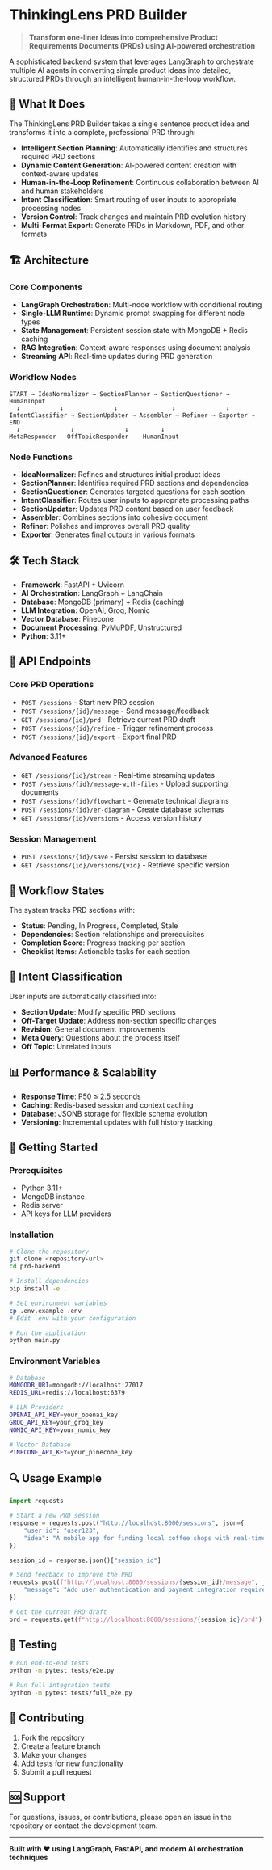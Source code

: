 # ThinkingLens PRD Builder

> **Transform one-liner ideas into comprehensive Product Requirements Documents (PRDs) using AI-powered orchestration**

A sophisticated backend system that leverages LangGraph to orchestrate multiple AI agents in converting simple product ideas into detailed, structured PRDs through an intelligent human-in-the-loop workflow.

## 🚀 What It Does

The ThinkingLens PRD Builder takes a single sentence product idea and transforms it into a complete, professional PRD through:

- **Intelligent Section Planning**: Automatically identifies and structures required PRD sections
- **Dynamic Content Generation**: AI-powered content creation with context-aware updates
- **Human-in-the-Loop Refinement**: Continuous collaboration between AI and human stakeholders
- **Intent Classification**: Smart routing of user inputs to appropriate processing nodes
- **Version Control**: Track changes and maintain PRD evolution history
- **Multi-Format Export**: Generate PRDs in Markdown, PDF, and other formats

## 🏗️ Architecture

### Core Components

- **LangGraph Orchestration**: Multi-node workflow with conditional routing
- **Single-LLM Runtime**: Dynamic prompt swapping for different node types
- **State Management**: Persistent session state with MongoDB + Redis caching
- **RAG Integration**: Context-aware responses using document analysis
- **Streaming API**: Real-time updates during PRD generation

### Workflow Nodes

```
START → IdeaNormalizer → SectionPlanner → SectionQuestioner → HumanInput
  ↓           ↓              ↓               ↓              ↓
IntentClassifier → SectionUpdater → Assembler → Refiner → Exporter → END
  ↓              ↓              ↓         ↓
MetaResponder   OffTopicResponder    HumanInput
```

### Node Functions

- **IdeaNormalizer**: Refines and structures initial product ideas
- **SectionPlanner**: Identifies required PRD sections and dependencies
- **SectionQuestioner**: Generates targeted questions for each section
- **IntentClassifier**: Routes user inputs to appropriate processing paths
- **SectionUpdater**: Updates PRD content based on user feedback
- **Assembler**: Combines sections into cohesive document
- **Refiner**: Polishes and improves overall PRD quality
- **Exporter**: Generates final outputs in various formats

## 🛠️ Tech Stack

- **Framework**: FastAPI + Uvicorn
- **AI Orchestration**: LangGraph + LangChain
- **Database**: MongoDB (primary) + Redis (caching)
- **LLM Integration**: OpenAI, Groq, Nomic
- **Vector Database**: Pinecone
- **Document Processing**: PyMuPDF, Unstructured
- **Python**: 3.11+

## 📡 API Endpoints

### Core PRD Operations
- `POST /sessions` - Start new PRD session
- `POST /sessions/{id}/message` - Send message/feedback
- `GET /sessions/{id}/prd` - Retrieve current PRD draft
- `POST /sessions/{id}/refine` - Trigger refinement process
- `POST /sessions/{id}/export` - Export final PRD

### Advanced Features
- `GET /sessions/{id}/stream` - Real-time streaming updates
- `POST /sessions/{id}/message-with-files` - Upload supporting documents
- `POST /sessions/{id}/flowchart` - Generate technical diagrams
- `POST /sessions/{id}/er-diagram` - Create database schemas
- `GET /sessions/{id}/versions` - Access version history

### Session Management
- `POST /sessions/{id}/save` - Persist session to database
- `GET /sessions/{id}/versions/{vid}` - Retrieve specific version

## 🔄 Workflow States

The system tracks PRD sections with:
- **Status**: Pending, In Progress, Completed, Stale
- **Dependencies**: Section relationships and prerequisites
- **Completion Score**: Progress tracking per section
- **Checklist Items**: Actionable tasks for each section

## 🎯 Intent Classification

User inputs are automatically classified into:
- **Section Update**: Modify specific PRD sections
- **Off-Target Update**: Address non-section specific changes
- **Revision**: General document improvements
- **Meta Query**: Questions about the process itself
- **Off Topic**: Unrelated inputs

## 📊 Performance & Scalability

- **Response Time**: P50 ≤ 2.5 seconds
- **Caching**: Redis-based session and context caching
- **Database**: JSONB storage for flexible schema evolution
- **Versioning**: Incremental updates with full history tracking

## 🚦 Getting Started

### Prerequisites
- Python 3.11+
- MongoDB instance
- Redis server
- API keys for LLM providers

### Installation
```bash
# Clone the repository
git clone <repository-url>
cd prd-backend

# Install dependencies
pip install -e .

# Set environment variables
cp .env.example .env
# Edit .env with your configuration

# Run the application
python main.py
```

### Environment Variables
```bash
# Database
MONGODB_URI=mongodb://localhost:27017
REDIS_URL=redis://localhost:6379

# LLM Providers
OPENAI_API_KEY=your_openai_key
GROQ_API_KEY=your_groq_key
NOMIC_API_KEY=your_nomic_key

# Vector Database
PINECONE_API_KEY=your_pinecone_key
```

## 🔍 Usage Example

```python
import requests

# Start a new PRD session
response = requests.post("http://localhost:8000/sessions", json={
    "user_id": "user123",
    "idea": "A mobile app for finding local coffee shops with real-time availability"
})

session_id = response.json()["session_id"]

# Send feedback to improve the PRD
requests.post(f"http://localhost:8000/sessions/{session_id}/message", json={
    "message": "Add user authentication and payment integration requirements"
})

# Get the current PRD draft
prd = requests.get(f"http://localhost:8000/sessions/{session_id}/prd")
```

## 🧪 Testing

```bash
# Run end-to-end tests
python -m pytest tests/e2e.py

# Run full integration tests
python -m pytest tests/full_e2e.py
```

## 🤝 Contributing

1. Fork the repository
2. Create a feature branch
3. Make your changes
4. Add tests for new functionality
5. Submit a pull request


## 🆘 Support

For questions, issues, or contributions, please open an issue in the repository or contact the development team.

---

**Built with ❤️ using LangGraph, FastAPI, and modern AI orchestration techniques**
